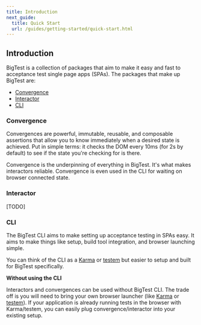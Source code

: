 ```yaml
---
title: Introduction
next_guide:
  title: Quick Start
  url: /guides/getting-started/quick-start.html
---
```


## Introduction

BigTest is a collection of packages that aim to make it easy and fast to
acceptance test single page apps (SPAs). The packages that make up
BigTest are:

- [Convergence](/docs/convergence/)
- [Interactor](/docs/interactor/)
- [CLI](https://github.com/bigtestjs/cli)

### Convergence

Convergences are powerful, immutable, reusable, and composable
assertions that allow you to know immediately when a desired state is
achieved. Put in simple terms: it checks the DOM every 10ms (for 2s by
default) to see if the state you're checking for is there.

Convergence is the underpinning of everything in BigTest. It's what
makes interactors reliable. Convergence is even used in the CLI for
waiting on browser connected state.

### Interactor

[TODO]

### CLI

The BigTest CLI aims to make setting up acceptance testing in SPAs
easy. It aims to make things like setup, build tool integration, and browser
launching simple.

You can think of the CLI as a [Karma](https://karma-runner.github.io/2.0/index.html) or
[testem](https://github.com/testem/testem) but easier to setup and
built for BigTest specifically.

**Without using the CLI**

Interactors and convergences can be used without BigTest CLI. The
trade off is you will need to bring your own browser launcher
(like [Karma](https://karma-runner.github.io/2.0/index.html) or
[testem](https://github.com/testem/testem)). If your application is
already running tests in the browser with Karma/testem, you can easily plug
convergence/interactor into your existing setup.
